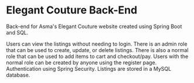 # Elegant Couture Back-End
Back-end for Asma's Elegant Couture website created using Spring Boot and SQL.

Users can view the listings without needing to login. There is an admin role that can be used to create, update, or delete listings. There is also a normal role that can be used to add items to cart and checkout/pay. Users with the normal role can be created by anyone using the register page. Authentication using Spring Security. Listings are stored in a MySQL database.
